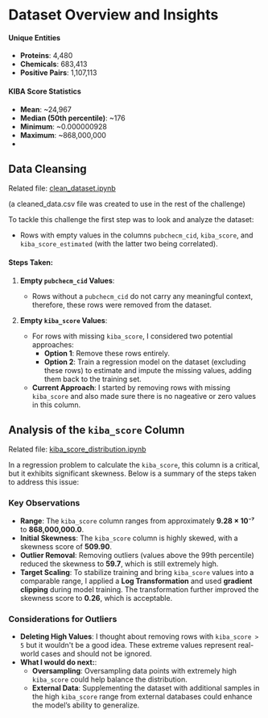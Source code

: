 # Dataset Overview and Insights

#### Unique Entities
- **Proteins**: 4,480  
- **Chemicals**: 683,413  
- **Positive Pairs**: 1,107,113  
#### KIBA Score Statistics
- **Mean**: ~24,967  
- **Median (50th percentile)**: ~176  
- **Minimum**: ~0.000000928  
- **Maximum**: ~868,000,000
- 

## Data Cleansing
Related file: [clean_dataset.ipynb](clean_dataset.ipynb)

(a cleaned_data.csv file was created to use in the rest of the challenge)

To tackle this challenge the first step was to look and analyze the dataset:
- Rows with empty values in the columns `pubchecm_cid`, `kiba_score`, and `kiba_score_estimated` (with the latter two being correlated).

#### Steps Taken:
1. **Empty `pubchecm_cid` Values**:
   - Rows without a `pubchecm_cid` do not carry any meaningful context, therefore, these rows were removed from the dataset.

2. **Empty `kiba_score` Values**:
   - For rows with missing `kiba_score`, I considered two potential approaches:
     - **Option 1**: Remove these rows entirely.
     - **Option 2**: Train a regression model on the dataset (excluding these rows) to estimate and impute the missing values, adding them back to the training set.
   - **Current Approach**: I started by removing rows with missing `kiba_score` and also made sure there is no nageative or zero values in this column.



## Analysis of the `kiba_score` Column
Related file: [kiba_score_distribution.ipynb](kiba_score_distribution.ipynb)

In a regression problem to calculate the `kiba_score`, this column is a critical, but it exhibits significant skewness. Below is a summary of the steps taken to address this issue:

### Key Observations
- **Range**: The `kiba_score` column ranges from approximately **9.28 × 10⁻⁷** to **868,000,000.0**.
- **Initial Skewness**: The `kiba_score` column is highly skewed, with a skewness score of **509.90**.
- **Outlier Removal**: Removing outliers (values above the 99th percentile) reduced the skewness to **59.7**, which is still extremely high.
- **Target Scaling**: To stabilize training and bring `kiba_score` values into a comparable range, I applied a **Log Transformation** and used **gradient clipping** during model training. The transformation further improved the skewness score to **0.26**, which is acceptable.

### Considerations for Outliers
- **Deleting High Values**: I thought about removing rows with `kiba_score > 5` but it wouldn't be a good idea. These extreme values represent real-world cases and should not be ignored.
- **What I would do next:**:
  - **Oversampling**: Oversampling data points with extremely high `kiba_score` could help balance the distribution.
  - **External Data**: Supplementing the dataset with additional samples in the high `kiba_score` range from external databases could enhance the model’s ability to generalize.

